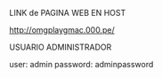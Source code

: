 LINK de PAGINA WEB EN HOST

http://omgplaygmac.000.pe/

USUARIO ADMINISTRADOR

user: admin
password: adminpassword
